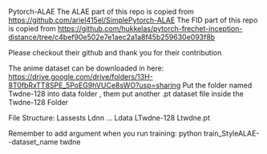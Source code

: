 Pytorch-ALAE
The ALAE part of this repo is copied from https://github.com/ariel415el/SimplePytorch-ALAE The FID part of this repo is copied from https://github.com/hukkelas/pytorch-frechet-inception-distance/tree/c4bef90e502e7e1aec2a1a8f45b259630e093f8b

Please checkout their github and thank you for their contribution

The anime dataset can be downloaded in here: https://drive.google.com/drive/folders/13H-8T0fbRxTT8SPE_5PoEG9hVUCe8sWO?usp=sharing Put the folder named Twdne-128 into data folder , them put another .pt dataset file inside the Twdne-128 Folder

File Structure: Lassests Ldnn ... Ldata LTwdne-128 Ltwdne.pt

Remember to add argument when you run training: python train_StyleALAE--dataset_name twdne
